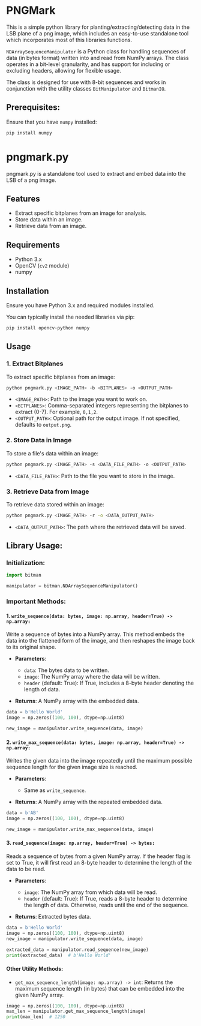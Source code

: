 # PNGMark

This is a simple python library for planting/extracting/detecting data in the LSB plane of a png image, which includes an easy-to-use standalone tool which incorporates most of this libraries functions.

`NDArraySequenceManipulator` is a Python class for handling sequences of data (in bytes format) written into and read from NumPy arrays. The class operates in a bit-level granularity, and has support for including or excluding headers, allowing for flexible usage.

The class is designed for use with 8-bit sequences and works in conjunction with the utility classes `BitManipulator` and `BitmanIO`.

## Prerequisites:

Ensure that you have `numpy` installed:

```bash
pip install numpy
```

# pngmark.py

pngmark.py is a standalone tool used to extract and embed data into the LSB of a png image. 

## Features
- Extract specific bitplanes from an image for analysis.
- Store data within an image.
- Retrieve data from an image.

## Requirements
- Python 3.x
- OpenCV (`cv2` module)
- numpy

## Installation
Ensure you have Python 3.x and required modules installed.

You can typically install the needed libraries via pip:

```bash
pip install opencv-python numpy
```

## Usage

### 1. Extract Bitplanes
To extract specific bitplanes from an image:

```bash
python pngmark.py <IMAGE_PATH> -b <BITPLANES> -o <OUTPUT_PATH>
```

- `<IMAGE_PATH>`: Path to the image you want to work on.
- `<BITPLANES>`: Comma-separated integers representing the bitplanes to extract (0-7). For example, `0,1,2`.
- `<OUTPUT_PATH>`: Optional path for the output image. If not specified, defaults to `output.png`.

### 2. Store Data in Image
To store a file's data within an image:

```bash
python pngmark.py <IMAGE_PATH> -s <DATA_FILE_PATH> -o <OUTPUT_PATH>
```

- `<DATA_FILE_PATH>`: Path to the file you want to store in the image.

### 3. Retrieve Data from Image
To retrieve data stored within an image:

```bash
python pngmark.py <IMAGE_PATH> -r -o <DATA_OUTPUT_PATH>
```

- `<DATA_OUTPUT_PATH>`: The path where the retrieved data will be saved.

## Library Usage:

### Initialization:

```python
import bitman

manipulator = bitman.NDArraySequenceManipulator()
```

### Important Methods:

#### 1. `write_sequence(data: bytes, image: np.array, header=True) -> np.array:`

Write a sequence of bytes into a NumPy array. This method embeds the data into the flattened form of the image, and then reshapes the image back to its original shape.

- **Parameters**:
  - `data`: The bytes data to be written.
  - `image`: The NumPy array where the data will be written.
  - `header` (default: True): If True, includes a 8-byte header denoting the length of data.

- **Returns**: A NumPy array with the embedded data.

```python
data = b'Hello World'
image = np.zeros((100, 100), dtype=np.uint8)

new_image = manipulator.write_sequence(data, image)
```

#### 2. `write_max_sequence(data: bytes, image: np.array, header=True) -> np.array:`

Writes the given data into the image repeatedly until the maximum possible sequence length for the given image size is reached.

- **Parameters**: 
  - Same as `write_sequence`.

- **Returns**: A NumPy array with the repeated embedded data.

```python
data = b'AB'
image = np.zeros((100, 100), dtype=np.uint8)

new_image = manipulator.write_max_sequence(data, image)
```

#### 3. `read_sequence(image: np.array, header=True) -> bytes:`

Reads a sequence of bytes from a given NumPy array. If the header flag is set to True, it will first read an 8-byte header to determine the length of the data to be read.

- **Parameters**:
  - `image`: The NumPy array from which data will be read.
  - `header` (default: True): If True, reads a 8-byte header to determine the length of data. Otherwise, reads until the end of the sequence.

- **Returns**: Extracted bytes data.

```python
data = b'Hello World'
image = np.zeros((100, 100), dtype=np.uint8)
new_image = manipulator.write_sequence(data, image)

extracted_data = manipulator.read_sequence(new_image)
print(extracted_data)  # b'Hello World'
```

#### Other Utility Methods:

- `get_max_sequence_length(image: np.array) -> int`: Returns the maximum sequence length (in bytes) that can be embedded into the given NumPy array.

```python
image = np.zeros((100, 100), dtype=np.uint8)
max_len = manipulator.get_max_sequence_length(image)
print(max_len)  # 1250
```
